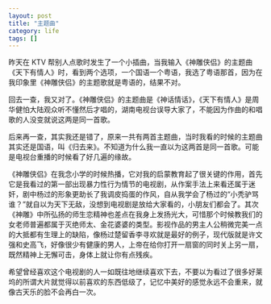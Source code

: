 ```yaml
---
layout: post
title: "主题曲"
category: life
tags: []
---
```



昨天在 KTV 帮别人点歌时发生了一个小插曲，当我输入《神雕侠侣》的主题曲《天下有情人》时，看到两个选项，一个国语一个粤语，我选了粤语那首，因为在我印象里《神雕侠侣》的主题歌就是粤语的，结果不对。


回去一查，我又对了。《神雕侠侣》的主题曲是《神话情话》，《天下有情人》是周华健怕大陆观众听不懂然后才唱的，湖南电视台误导大家了，不能因为作曲的和唱歌的人没变就说这两是同一首歌。


后来再一查，其实我还是错了，原来一共有两首主题曲，当时我看的时候的主题曲其实还是国语，叫《归去来》。不知道为什么我一直以为这两首是同一首歌。可能是电视台重播的时候看了好几遍的缘故。


《神雕侠侣》在我念小学的时候热播，它对我的启蒙教育起了很关键的作用，首先它是我看过的第一部出现暴力性行为情节的电视剧，从作案手法上来看还属于迷奸，剧中杨过的形象更助长了我调皮捣蛋的作风，自从我学会了杨过的“小秃驴骂谁？”就自以为天下无敌，没想到电视剧是放给大家看的，小朋友们都会了。其次《神雕》中所弘扬的师生恋精神也差点在我身上发扬光大，可惜那个时候教我们的女老师普遍都属于灭绝师太、金花婆婆的类型。影视作品的男主人公稍微完美一点的大抵都有生理上的缺陷，像杨过楚留香李寻欢就是最好的例子，现代版就是许文强和史高飞，好像很少有健康的男人，上帝在给你打开一扇窗的同时关上另一扇，既然精神上无懈可击，身体上就让你有点残疾。


希望曾经喜欢这个电视剧的人一如既往地继续喜欢下去，不要以为看过了很多好莱坞的所谓大片就觉得以前喜欢的东西低级了，记忆中美好的感觉永远不会重来，就像古天乐的脸不会再白一次。
